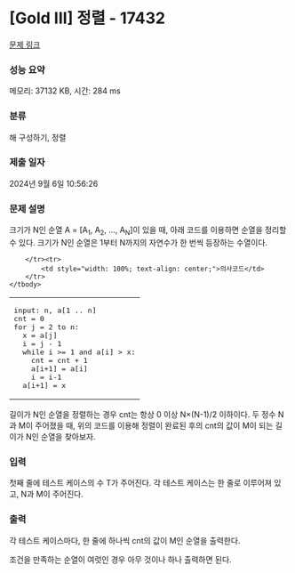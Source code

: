 # [Gold III] 정렬 - 17432 

[문제 링크](https://www.acmicpc.net/problem/17432) 

### 성능 요약

메모리: 37132 KB, 시간: 284 ms

### 분류

해 구성하기, 정렬

### 제출 일자

2024년 9월 6일 10:56:26

### 문제 설명

<p>크기가 N인 순열 A = [A<sub>1</sub>, A<sub>2</sub>, ..., A<sub>N</sub>]이 있을 때, 아래 코드를 이용하면 순열을 정리할 수 있다. 크기가 N인 순열은 1부터 N까지의 자연수가 한 번씩 등장하는 수열이다.</p>

<table class="table table-bordered" style="width: 100%;">
	<tbody>
		<tr>
			<td style="width: 100%;">
			<pre>input: n, a[1 .. n]
cnt = 0
for j = 2 to n:
  <wbr>x = a[j]
  <wbr>i = j - 1
  <wbr>while i >= 1 and a[i] > x:
  <wbr>  <wbr>cnt = cnt + 1
  <wbr>  <wbr>a[i+1] = a[i]
  <wbr>  <wbr>i = i-1
  <wbr>a[i+1] = x
</pre>
			</td>
			
		</tr><tr>
			<td style="width: 100%; text-align: center;">의사코드</td>
		</tr>
	</tbody>
</table>

<p>길이가 N인 순열을 정렬하는 경우 cnt는 항상 0 이상 N×(N-1)/2 이하이다. 두 정수 N과 M이 주어졌을 때, 위의 코드를 이용해 정렬이 완료된 후의 cnt의 값이 M이 되는 길이가 N인 순열을 찾아보자.</p>

### 입력 

 <p>첫째 줄에 테스트 케이스의 수 T가 주어진다. 각 테스트 케이스는 한 줄로 이루어져 있고, N과 M이 주어진다.</p>

### 출력 

 <p>각 테스트 케이스마다, 한 줄에 하나씩 cnt의 값이 M인 순열을 출력한다.</p>

<p>조건을 만족하는 순열이 여럿인 경우 아무 것이나 하나 출력하면 된다.</p>

